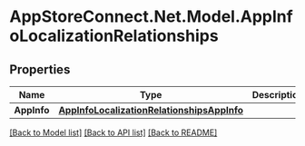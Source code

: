 # AppStoreConnect.Net.Model.AppInfoLocalizationRelationships

## Properties

Name | Type | Description | Notes
------------ | ------------- | ------------- | -------------
**AppInfo** | [**AppInfoLocalizationRelationshipsAppInfo**](AppInfoLocalizationRelationshipsAppInfo.md) |  | [optional] 

[[Back to Model list]](../README.md#documentation-for-models) [[Back to API list]](../README.md#documentation-for-api-endpoints) [[Back to README]](../README.md)

